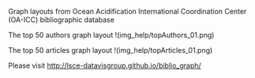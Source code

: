 
Graph layouts from Ocean Acidification International Coordination Center (OA-ICC) bibliographic database

The top 50 authors graph layout
!(img_help/topAuthors_01.png)

The top 50 articles graph layout
!(img_help/topArticles_01.png)

Please visit http://lsce-datavisgroup.github.io/biblio_graph/
